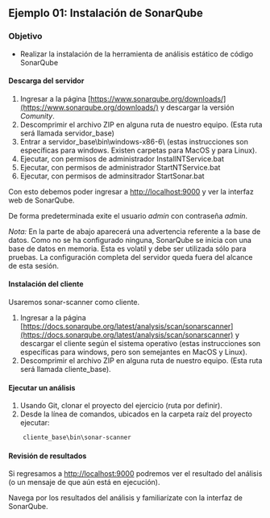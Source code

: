 ## Ejemplo 01: Instalación de SonarQube

### Objetivo

 - Realizar la instalación de la herramienta de análisis estático de código SonarQube

#### Descarga del servidor

1. Ingresar a la página [https://www.sonarqube.org/downloads/](https://www.sonarqube.org/downloads/) y descargar la versión _Comunity_.
1. Descomprimir el archivo ZIP en alguna ruta de nuestro equipo. (Esta ruta será llamada servidor_base)
1. Entrar a servidor_base\bin\windows-x86-6\ (estas instrucciones son específicas para windows. Existen carpetas para MacOS y para Linux).
1. Ejecutar, con permisos de administrador InstallNTService.bat
1. Ejecutar, con permisos de administrador StartNTService.bat
1. Ejecutar, con permisos de adminsitrador StartSonar.bat

Con esto debemos poder ingresar a [http://localhost:9000](http://localhost:9000) y ver la interfaz web de SonarQube.

De forma predeterminada exite el usuario _admin_ con contraseña _admin_.

_Nota:_  En la parte de abajo aparecerá una advertencia referente a la base de datos. Como no se ha configurado ninguna, SonarQube se inicia con una base de datos en memoria. Esta es volatil y debe ser utilizada sólo para pruebas. La configuración completa del servidor queda fuera del alcance de esta sesión.

#### Instalación del cliente

Usaremos sonar-scanner como cliente.

1. Ingresar a la página  [https://docs.sonarqube.org/latest/analysis/scan/sonarscanner](https://docs.sonarqube.org/latest/analysis/scan/sonarscanner) y descargar el cliente según el sistema operativo (estas instrucciones son específicas para windows, pero son semejantes en MacOS y Linux).
1. Descomprimir el archivo ZIP en alguna ruta de nuestro equipo. (Esta ruta será llamada cliente_base).

#### Ejecutar un análisis

1. Usando Git, clonar el proyecto del ejercicio (ruta por definir).
1. Desde la línea de comandos, ubicados en la carpeta raíz del proyecto ejecutar:
```bash
    cliente_base\bin\sonar-scanner
```
#### Revisión de resultados

Si regresamos a [http://localhost:9000](http://localhost:9000) podremos ver el resultado del análisis (o un mensaje de que aún está en ejecución).

Navega por los resultados del análisis y familiarízate con la interfaz de SonarQube.


